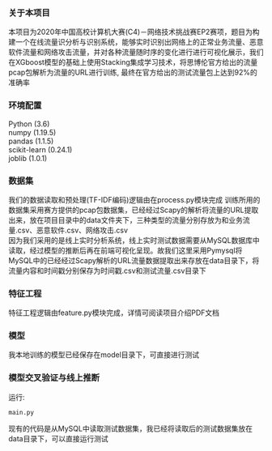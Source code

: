 ### 关于本项目
本项目为2020年中国高校计算机大赛(C4)－网络技术挑战赛EP2赛项，题目为构建一个在线流量识分析与识别系统，能够实时识别出网络上的正常业务流量、恶意软件流量和网络攻击流量，并对各种流量随时序的变化进行进行可视化展示，我们在XGboost模型的基础上使用Stacking集成学习技术，将思博伦官方给出的流量pcap包解析为流量的URL进行训练, 最终在官方给出的测试流量包上达到92%的准确率


### 环境配置
Python (3.6)  
numpy (1.19.5)  
pandas (1.1.5)  
scikit-learn (0.24.1)  
joblib (1.0.1)  



### 数据集
我们的数据读取和预处理(TF-IDF编码)逻辑由在process.py模块完成
训练所用的数据集采用赛方提供的pcap包数据集，已经经过Scapy的解析将流量的URL提取出来，放在项目目录中的data文件夹下，三种类型的流量分别存放为和业务流量.csv、恶意软件.csv、网络攻击.csv  
因为我们采用的是线上实时分析系统，线上实时测试数据需要从MySQL数据库中读取，经过模型的推断后再在前端可视化呈现。故我们这里采用Pymysql将MySQL中的已经经过Scapy解析的URL流量数据提取出来存放在data目录下，将流量内容和时间戳分别保存为时间戳.csv和测试流量.csv目录下

### 特征工程
特征工程逻辑由feature.py模块完成，详情可阅读项目介绍PDF文档

### 模型
我本地训练的模型已经保存在model目录下，可直接进行测试

### 模型交叉验证与线上推断

运行:
```
main.py
```
现有的代码是从MySQL中读取测试数据集，我已经将读取后的测试数据集放在data目录下，可以直接运行测试
